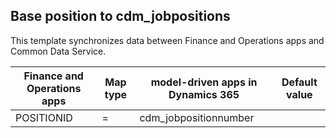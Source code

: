 ## Base position to cdm_jobpositions

This template synchronizes data between Finance and Operations apps and Common Data Service.

Finance and Operations apps | Map type | model-driven apps in Dynamics 365 | Default value
---|---|---|---
POSITIONID | = | cdm_jobpositionnumber | 
